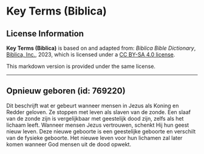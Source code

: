 # Key Terms (Biblica)

## License Information

**Key Terms (Biblica)** is based on and adapted from: _Biblica Bible Dictionary_, [Biblica, Inc.](https://www.biblica.com/), 2023, which is licensed under a [CC BY-SA 4.0 license](https://creativecommons.org/licenses/by-sa/4.0/legalcode.en).

This markdown version is provided under the same license.



--------------------------------

## Opnieuw geboren (id: 769220)

Dit beschrijft wat er gebeurt wanneer mensen in Jezus als Koning en Redder geloven. Ze stoppen met leven als slaven van de zonde. Een slaaf van de zonde zijn is vergelijkbaar met geestelijk dood zijn, zelfs als het lichaam leeft. Wanneer mensen Jezus vertrouwen, schenkt Hij hun geest nieuw leven. Deze nieuwe geboorte is een geestelijke geboorte en verschilt van de fysieke geboorte. Het nieuwe leven voor hun lichamen zal later komen wanneer God mensen uit de dood opwekt.


